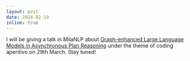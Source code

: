 ```yaml
---
layout: post
date: 2024-02-19
inline: true
---
```


I will be giving a talk in MilaNLP about <a href="https://arxiv.org/abs/2402.02805" target="_blank">Graph-enhanced Large Language Models in Asynchronous Plan Reasoning</a> under the theme of coding aperitivo on 29th March. Stay tuned!